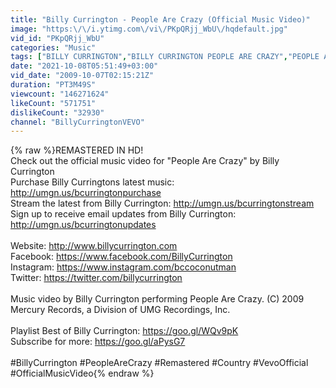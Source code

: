 ```yaml
---
title: "Billy Currington - People Are Crazy (Official Music Video)"
image: "https:\/\/i.ytimg.com\/vi\/PKpQRjj_WbU\/hqdefault.jpg"
vid_id: "PKpQRjj_WbU"
categories: "Music"
tags: ["BILLY CURRINGTON","BILLY CURRINGTON PEOPLE ARE CRAZY","PEOPLE ARE CRAZY"]
date: "2021-10-08T05:51:49+03:00"
vid_date: "2009-10-07T02:15:21Z"
duration: "PT3M49S"
viewcount: "146271624"
likeCount: "571751"
dislikeCount: "32930"
channel: "BillyCurringtonVEVO"
---
```

{% raw %}REMASTERED IN HD!<br />Check out the official music video for &quot;People Are Crazy&quot; by Billy Currington<br />Purchase Billy Curringtons latest music: <a rel="nofollow" target="blank" href="http://umgn.us/bcurringtonpurchase">http://umgn.us/bcurringtonpurchase</a><br />Stream the latest from Billy Currington: <a rel="nofollow" target="blank" href="http://umgn.us/bcurringtonstream">http://umgn.us/bcurringtonstream</a><br />Sign up to receive email updates from Billy Currington: <a rel="nofollow" target="blank" href="http://umgn.us/bcurringtonupdates">http://umgn.us/bcurringtonupdates</a><br /><br />Website: <a rel="nofollow" target="blank" href="http://www.billycurrington.com">http://www.billycurrington.com</a><br />Facebook: <a rel="nofollow" target="blank" href="https://www.facebook.com/BillyCurrington">https://www.facebook.com/BillyCurrington</a><br />Instagram: <a rel="nofollow" target="blank" href="https://www.instagram.com/bccoconutman">https://www.instagram.com/bccoconutman</a><br />Twitter: <a rel="nofollow" target="blank" href="https://twitter.com/billycurrington">https://twitter.com/billycurrington</a><br /><br />Music video by Billy Currington performing People Are Crazy. (C) 2009 Mercury Records, a Division of UMG Recordings, Inc.<br /><br />Playlist Best of Billy Currington: <a rel="nofollow" target="blank" href="https://goo.gl/WQv9pK">https://goo.gl/WQv9pK</a><br />Subscribe for more: <a rel="nofollow" target="blank" href="https://goo.gl/aPysG7">https://goo.gl/aPysG7</a><br /><br />#BillyCurrington #PeopleAreCrazy #Remastered #Country #VevoOfficial #OfficialMusicVideo{% endraw %}
